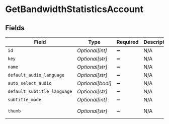 # GetBandwidthStatisticsAccount


## Fields

| Field                                                      | Type                                                       | Required                                                   | Description                                                | Example                                                    |
| ---------------------------------------------------------- | ---------------------------------------------------------- | ---------------------------------------------------------- | ---------------------------------------------------------- | ---------------------------------------------------------- |
| `id`                                                       | *Optional[int]*                                            | :heavy_minus_sign:                                         | N/A                                                        | 238960586                                                  |
| `key`                                                      | *Optional[str]*                                            | :heavy_minus_sign:                                         | N/A                                                        | /accounts/238960586                                        |
| `name`                                                     | *Optional[str]*                                            | :heavy_minus_sign:                                         | N/A                                                        | Diane                                                      |
| `default_audio_language`                                   | *Optional[str]*                                            | :heavy_minus_sign:                                         | N/A                                                        | en                                                         |
| `auto_select_audio`                                        | *Optional[bool]*                                           | :heavy_minus_sign:                                         | N/A                                                        | true                                                       |
| `default_subtitle_language`                                | *Optional[str]*                                            | :heavy_minus_sign:                                         | N/A                                                        | en                                                         |
| `subtitle_mode`                                            | *Optional[int]*                                            | :heavy_minus_sign:                                         | N/A                                                        | 1                                                          |
| `thumb`                                                    | *Optional[str]*                                            | :heavy_minus_sign:                                         | N/A                                                        | https://plex.tv/users/50d83634246da1de/avatar?c=1707110967 |